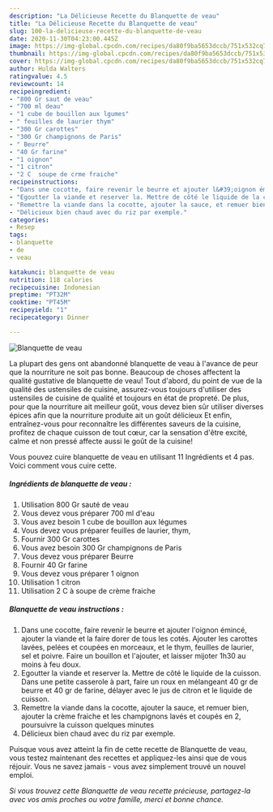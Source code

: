 ```yaml
---
description: "La Délicieuse Recette du Blanquette de veau"
title: "La Délicieuse Recette du Blanquette de veau"
slug: 100-la-delicieuse-recette-du-blanquette-de-veau
date: 2020-11-30T04:23:00.445Z
image: https://img-global.cpcdn.com/recipes/da80f9ba5653dccb/751x532cq70/blanquette-de-veau-photo-principale-de-la-recette.jpg
thumbnail: https://img-global.cpcdn.com/recipes/da80f9ba5653dccb/751x532cq70/blanquette-de-veau-photo-principale-de-la-recette.jpg
cover: https://img-global.cpcdn.com/recipes/da80f9ba5653dccb/751x532cq70/blanquette-de-veau-photo-principale-de-la-recette.jpg
author: Hulda Walters
ratingvalue: 4.5
reviewcount: 14
recipeingredient:
- "800 Gr saut de veau"
- "700 ml deau"
- "1 cube de bouillon aux lgumes"
- " feuilles de laurier thym"
- "300 Gr carottes"
- "300 Gr champignons de Paris"
- " Beurre"
- "40 Gr farine"
- "1 oignon"
- "1 citron"
- "2 C  soupe de crme fraiche"
recipeinstructions:
- "Dans une cocotte, faire revenir le beurre et ajouter l&#39;oignon émincé, ajouter la viande et la faire dorer de tous les cotés. Ajouter les carottes lavées, pelées et coupées en morceaux, et le thym, feuilles de laurier, sel et poivre. Faire un bouillon et l&#39;ajouter, et laisser mijoter 1h30 au moins à feu doux."
- "Egoutter la viande et reserver la. Mettre de côté le liquide de la cuisson. Dans une petite casserole à part, faire un roux en mélangeant 40 gr de beurre et 40 gr de farine, délayer avec le jus de citron et le liquide de cuisson."
- "Remettre la viande dans la cocotte, ajouter la sauce, et remuer bien, ajouter la crème fraiche et les champignons lavés et coupés en 2, poursuivre la cuisson quelques minutes"
- "Délicieux bien chaud avec du riz par exemple."
categories:
- Resep
tags:
- blanquette
- de
- veau

katakunci: blanquette de veau 
nutrition: 118 calories
recipecuisine: Indonesian
preptime: "PT32M"
cooktime: "PT45M"
recipeyield: "1"
recipecategory: Dinner

---
```



![Blanquette de veau](https://img-global.cpcdn.com/recipes/da80f9ba5653dccb/751x532cq70/blanquette-de-veau-photo-principale-de-la-recette.jpg)

La plupart des gens ont abandonné blanquette de veau à l'avance de peur que la nourriture ne soit pas bonne. Beaucoup de choses affectent la qualité gustative de blanquette de veau! Tout d'abord, du point de vue de la qualité des ustensiles de cuisine, assurez-vous toujours d'utiliser des ustensiles de cuisine de qualité et toujours en état de propreté. De plus, pour que la nourriture ait meilleur goût, vous devez bien sûr utiliser diverses épices afin que la nourriture produite ait un goût délicieux Et enfin, entraînez-vous pour reconnaître les différentes saveurs de la cuisine, profitez de chaque cuisson de tout cœur, car la sensation d'être excité, calme et non pressé affecte aussi le goût de la cuisine!

<!--inarticleads1-->

Vous pouvez cuire blanquette de veau en utilisant 11 Ingrédients et 4 pas. Voici comment vous cuire cette.

##### Ingrédients de blanquette de veau :

1. Utilisation 800 Gr sauté de veau
1. Vous devez vous préparer 700 ml d&#39;eau
1. Vous avez besoin 1 cube de bouillon aux légumes
1. Vous devez vous préparer  feuilles de laurier, thym,
1. Fournir 300 Gr carottes
1. Vous avez besoin 300 Gr champignons de Paris
1. Vous devez vous préparer  Beurre
1. Fournir 40 Gr farine
1. Vous devez vous préparer 1 oignon
1. Utilisation 1 citron
1. Utilisation 2 C à soupe de crème fraiche




<!--inarticleads2-->

##### Blanquette de veau instructions :

1. Dans une cocotte, faire revenir le beurre et ajouter l&#39;oignon émincé, ajouter la viande et la faire dorer de tous les cotés. Ajouter les carottes lavées, pelées et coupées en morceaux, et le thym, feuilles de laurier, sel et poivre. Faire un bouillon et l&#39;ajouter, et laisser mijoter 1h30 au moins à feu doux.
1. Egoutter la viande et reserver la. Mettre de côté le liquide de la cuisson. Dans une petite casserole à part, faire un roux en mélangeant 40 gr de beurre et 40 gr de farine, délayer avec le jus de citron et le liquide de cuisson.
1. Remettre la viande dans la cocotte, ajouter la sauce, et remuer bien, ajouter la crème fraiche et les champignons lavés et coupés en 2, poursuivre la cuisson quelques minutes
1. Délicieux bien chaud avec du riz par exemple.




<!--inarticleads1-->

<p>
Puisque vous avez atteint la fin de cette recette de Blanquette de veau, vous testez maintenant des recettes et appliquez-les ainsi que de vous réjouir. Vous ne savez jamais - vous avez simplement trouvé un nouvel emploi.
</p>

<p>
<i>Si vous trouvez cette Blanquette de veau recette précieuse, partagez-la avec vos amis proches ou votre famille, merci et bonne chance.</i>
</p>
